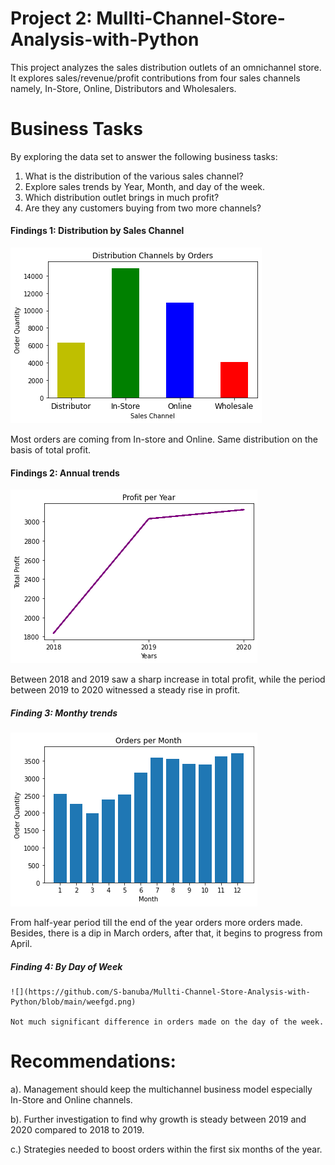 # Project 2: Mullti-Channel-Store-Analysis-with-Python
This project analyzes the sales distribution outlets of an omnichannel store. It explores sales/revenue/profit contributions from four sales channels namely, In-Store, Online, Distributors and Wholesalers.

# Business Tasks
By exploring the data set to answer the following business tasks:
  1. What is the distribution of the various sales channel?
  2. Explore sales trends by Year, Month, and day of the week.
  3. Which distribution outlet brings in much profit?
  4. Are they any customers buying from two more channels?

#### Findings 1: Distribution by Sales Channel

![](https://github.com/S-banuba/Mullti-Channel-Store-Analysis-with-Python/blob/main/download.png)

Most orders are coming from In-store and Online. Same distribution on the basis of total profit.

#### Findings 2: Annual trends
  
  ![](https://github.com/S-banuba/Mullti-Channel-Store-Analysis-with-Python/blob/main/download%20(1).png)
  
  Between 2018 and 2019 saw a sharp increase in total profit, 
  while the period between 2019 to 2020 witnessed a steady rise in profit.
  
 
##### Finding 3: Monthy trends

  ![](https://github.com/S-banuba/Mullti-Channel-Store-Analysis-with-Python/blob/main/df.png)
  
  From half-year period till the end of the year orders more orders made. 
  Besides, there is a dip in March orders, after that, it begins to progress from April.
  
##### Finding 4: By Day of Week

    ![](https://github.com/S-banuba/Mullti-Channel-Store-Analysis-with-Python/blob/main/weefgd.png)
    
    Not much significant difference in orders made on the day of the week.
    
# Recommendations:
  a). Management should keep the multichannel business model especially In-Store and Online channels.
  
  b). Further investigation to find why growth is steady between 2019 and 2020 compared to 2018 to 2019.
  
  c.) Strategies needed to boost orders within the first six months of the year.
   
    
    
    
